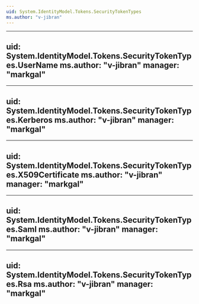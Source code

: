 ```yaml
---
uid: System.IdentityModel.Tokens.SecurityTokenTypes
ms.author: "v-jibran"
---
```


---
uid: System.IdentityModel.Tokens.SecurityTokenTypes.UserName
ms.author: "v-jibran"
manager: "markgal"
---

---
uid: System.IdentityModel.Tokens.SecurityTokenTypes.Kerberos
ms.author: "v-jibran"
manager: "markgal"
---

---
uid: System.IdentityModel.Tokens.SecurityTokenTypes.X509Certificate
ms.author: "v-jibran"
manager: "markgal"
---

---
uid: System.IdentityModel.Tokens.SecurityTokenTypes.Saml
ms.author: "v-jibran"
manager: "markgal"
---

---
uid: System.IdentityModel.Tokens.SecurityTokenTypes.Rsa
ms.author: "v-jibran"
manager: "markgal"
---
